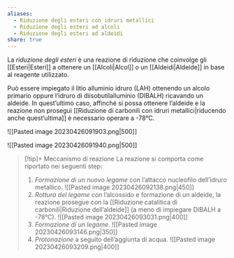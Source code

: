 ```yaml
---
aliases:
  - Riduzione degli esteri con idruri metallici
  - Riduzione degli esteri ad alcoli
  - Riduzione degli esteri ad aldeidi
share: true
---
```

La *riduzione degli esteri* è una reazione di riduzione che coinvolge gli [[Esteri|Esteri]] a ottenere un [[Alcoli|Alcol]] o un [[Aldeidi|Aldeide]] in base al reagente utilizzato.

Può essere impiegato il litio alluminio idruro (LAH) ottenendo un alcolo primario oppure l’idruro di diisobutilalluminio (DIBALH) ricavando un aldeide. In quest’ultimo caso, affinché si possa ottenere l’aldeide e la reazione non prosegui [[Riduzione di carbonili con idruri metallici|riducendo anche quest’ultima]] è necessario operare a -78°C.

![[Pasted image 20230426091903.png|500]]

![[Pasted image 20230426091940.png|500]]

> [!tip]+ Meccanismo di reazione
> La reazione si comporta come riportato nei seguenti step:
> 1. *Formazione di un nuovo legame* con l’attacco nucleofilo dell’idruro metallico.
>    ![[Pasted image 20230426092138.png|450]]
> 2. *Rottura del legame* con l’alcossido e formazione di un aldeide, la reazione prosegue con la [[Riduzione catalitica di carbonili|Riduzione dell’aldeide]] (a meno di impiegare DIBALH a -78°C). ![[Pasted image 20230426093031.png|400]]
> 3. *Formazione di un legame*.
>    ![[Pasted image 20230426093146.png|350]]
> 4. *Protonazione* a seguito dell’aggiunta di acqua.
>    ![[Pasted image 20230426093209.png|400]]